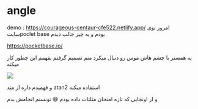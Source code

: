 # angle
demo : https://courageous-centaur-cfe522.netlify.app/
امروز توی سایتpoclet base بودم و یه چیز جالب دیدم

https://pocketbase.io/

یه همستر با چشم هاش موس رو دنبال میکرد منم تصمیم گرفتم بفهمم این چطور کار میکنه

![](https://upload.wikimedia.org/wikipedia/commons/thumb/a/ad/Atan2definition.svg/700px-Atan2definition.svg.png)

و فهمیدم داره از متد atan2 استفاده میکنه 

و ار اونجایی که تازه امتحان  مثلثات داده بودم 😅 تونستم انجامش بدم 
